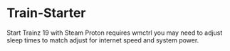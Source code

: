 # Train-Starter
Start Trainz 19 with Steam Proton
requires wmctrl
you may need to adjust sleep times to match adjust for internet speed and system power.
